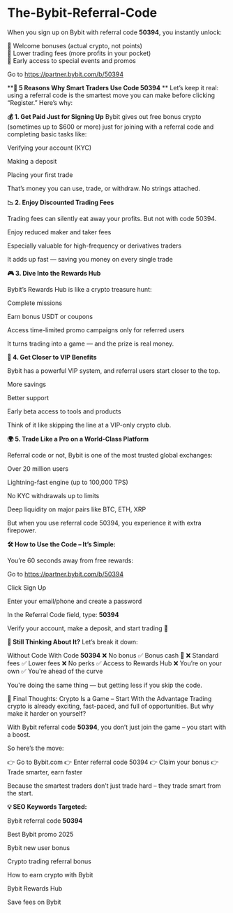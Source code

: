 # The-Bybit-Referral-Code
When you sign up on Bybit with referral code **50394**, you instantly unlock:  

🎁 Welcome bonuses (actual crypto, not points)  
🔻 Lower trading fees (more profits in your pocket)  
🚀 Early access to special events and promos

Go to https://partner.bybit.com/b/50394

****🎯 5 Reasons Why Smart Traders Use Code 50394**
**
Let’s keep it real: using a referral code is the smartest move you can make before clicking “Register.” Here’s why:

****💰 1. Get Paid Just for Signing Up****
Bybit gives out free bonus crypto (sometimes up to $600 or more) just for joining with a referral code and completing basic tasks like:

Verifying your account (KYC)

Making a deposit

Placing your first trade

That’s money you can use, trade, or withdraw. No strings attached.

**📉 2. Enjoy Discounted Trading Fees**

Trading fees can silently eat away your profits. But not with code 50394.

Enjoy reduced maker and taker fees

Especially valuable for high-frequency or derivatives traders

It adds up fast — saving you money on every single trade

**🎮 3. Dive Into the Rewards Hub**

Bybit’s Rewards Hub is like a crypto treasure hunt:

Complete missions

Earn bonus USDT or coupons

Access time-limited promo campaigns only for referred users

It turns trading into a game — and the prize is real money.

**🌟 4. Get Closer to VIP Benefits**

Bybit has a powerful VIP system, and referral users start closer to the top.

More savings

Better support

Early beta access to tools and products

Think of it like skipping the line at a VIP-only crypto club.

**🌍 5. Trade Like a Pro on a World-Class Platform**

Referral code or not, Bybit is one of the most trusted global exchanges:

Over 20 million users

Lightning-fast engine (up to 100,000 TPS)

No KYC withdrawals up to limits

Deep liquidity on major pairs like BTC, ETH, XRP

But when you use referral code 50394, you experience it with extra firepower.

**🛠️ How to Use the Code – It’s Simple:**

You’re 60 seconds away from free rewards:

Go to https://partner.bybit.com/b/50394

Click Sign Up

Enter your email/phone and create a password

In the Referral Code field, type: **50394**

Verify your account, make a deposit, and start trading 🚀

****🤔 Still Thinking About It?****
Let’s break it down:

Without Code	With Code **50394**
❌ No bonus	✅ Bonus cash 💸
❌ Standard fees	✅ Lower fees
❌ No perks	✅ Access to Rewards Hub
❌ You’re on your own	✅ You're ahead of the curve

You're doing the same thing — but getting less if you skip the code.

📣 Final Thoughts: Crypto Is a Game – Start With the Advantage
Trading crypto is already exciting, fast-paced, and full of opportunities. But why make it harder on yourself?

With Bybit referral code **50394**, you don’t just join the game –
you start with a boost.

So here’s the move:

👉 Go to Bybit.com
👉 Enter referral code 50394
👉 Claim your bonus
👉 Trade smarter, earn faster

Because the smartest traders don’t just trade hard –
they trade smart from the start.

**💡 SEO Keywords Targeted:**

Bybit referral code **50394**

Best Bybit promo 2025

Bybit new user bonus

Crypto trading referral bonus

How to earn crypto with Bybit

Bybit Rewards Hub

Save fees on Bybit


